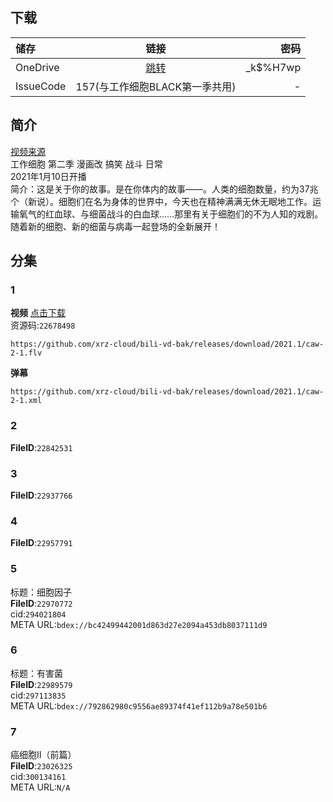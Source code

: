 ## 下载

储存 | 链接 | 密码
:----------- | :-----------: | -----------:
 OneDrive | [跳转](https://xrzcloud-my.sharepoint.com/:f:/g/personal/xrz_xrzyun_ml/EhqHju1mjjhGvol5kPKut7ABI8CN1d0CPWysJfVw1qeQUQ?e=kwwfet) | _k$%H7wp
 IssueCode | 157(与工作细胞BLACK第一季共用) | -

## 简介
[视频来源](https://www.bilibili.com/bangumi/media/md28231816/)  
工作细胞 第二季 漫画改 搞笑 战斗 日常  
2021年1月10日开播  
简介：这是关于你的故事。是在你体内的故事——。人类的细胞数量，约为37兆个（新说）。细胞们在名为身体的世界中，今天也在精神满满无休无眠地工作。运输氧气的红血球、与细菌战斗的白血球……那里有关于细胞们的不为人知的戏剧。随着新的细胞、新的细菌与病毒一起登场的全新展开！  
## 分集
### 1
**视频**   [点击下载](https://github.com/xrz-cloud/bili-vd-bak/releases/download/2021.1/caw-2-1.flv)  
资源码:`22678498`
```
https://github.com/xrz-cloud/bili-vd-bak/releases/download/2021.1/caw-2-1.flv
```
**弹幕**
```
https://github.com/xrz-cloud/bili-vd-bak/releases/download/2021.1/caw-2-1.xml
```
### 2
**FileID**:`22842531`
### 3
**FileID**:`22937766`
### 4
**FileID**:`22957791`
### 5
标题：细胞因子  
**FileID**:`22970772`  
cid:`294021804`  
META URL:`bdex://bc42499442001d863d27e2094a453db8037111d9`  
### 6
标题：有害菌  
**FileID**:`22989579`  
cid:`297113835`  
META URL:`bdex://792862980c9556ae89374f41ef112b9a78e501b6`  
### 7
癌细胞Ⅱ（前篇）  
**FileID**:`23026325`  
cid:`300134161`  
META URL:`N/A`  
